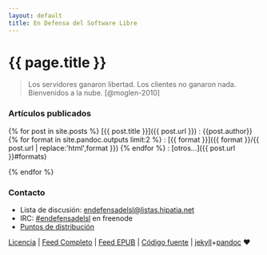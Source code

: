 ```yaml
---
layout: default
title: En Defensa del Software Libre
---
```


# {{ page.title }}

> Los servidores ganaron libertad. Los clientes no ganaron nada.
> Bienvenidos a la nube. [@moglen-2010]


### Artículos publicados

{% for post in site.posts %}
[{{ post.title }}]({{ post.url }})
:   {{post.author}}
    {% for format in site.pandoc.outputs limit:2 %}
:   [{{ format }}]({{ format }}/{{ post.url | replace:'html',format }})
    {% endfor %}
:   [otros...]({{ post.url }}#formats)

{% endfor %}


### Contacto

* Lista de discusión: [endefensadelsl@listas.hipatia.net][0]
* IRC: [#endefensadelsl][1] en freenode
* [Puntos de distribución][6]

[Licencia][5] | [Feed Completo][3] | [Feed EPUB][7] | [Código fuente][4] | [jekyll]+[pandoc] ❤


[0]: http://listas.hipatia.net/cgi-bin/mailman/listinfo/endefensadelsl "Lista de correo"
[1]: irc://freenode.net/#endefensadelsl "IRC freenode"
[2]: http://yourneighbours.de/web-design/free-retro-icon-set/ "Your Neighbours"
[3]: atom.xml "Feed"
[4]: git://endefensadelsl.org/endefensadelsl.org.git "Repositorio git"
[5]: licencia.html "Licencia del sitio"
[6]: ventas.html "Puntos de distribución"
[7]: atom_epub.xml "Feed EPUB"

[jekyll]: http://jekyllrb.com
[pandoc]: http://johnmacfarlane.net/pandoc/
